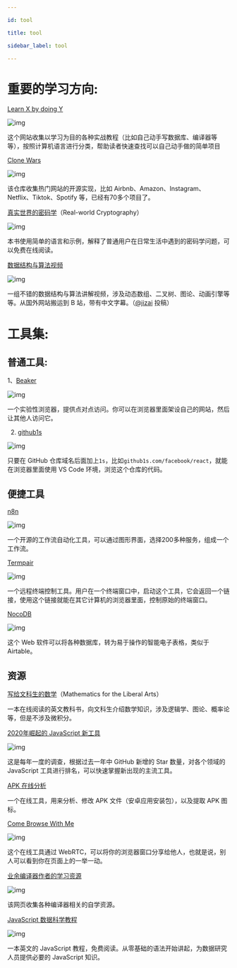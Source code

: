 ```yaml
---

id: tool

title: tool

sidebar_label: tool

---
```


# 重要的学习方向:

[Learn X by doing Y](https://aquadzn.github.io/learn-x-by-doing-y)

![img](asserts/images/bg2021021107.jpg)

这个网站收集以学习为目的各种实战教程（比如自己动手写数据库、编译器等等），按照计算机语言进行分类，帮助读者快速查找可以自己动手做的简单项目



[Clone Wars](https://github.com/GorvGoyl/Clone-Wars)

![img](asserts/images/bg2021031003.jpg)

该仓库收集热门网站的开源实现，比如 Airbnb、Amazon、Instagram、Netflix、Tiktok、Spotify 等，已经有70多个项目了。



[真实世界的密码学](https://www.manning.com/books/real-world-cryptography)（Real-world Cryptography）

![img](asserts/images/bg2021030803.jpg)

本书使用简单的语言和示例，解释了普通用户在日常生活中遇到的密码学问题，可以免费在线阅读。

[数据结构与算法视频](https://space.bilibili.com/50003725/video)

![img](asserts/images/bg2021032205.jpg)

一组不错的数据结构与算法讲解视频，涉及动态数组、二叉树、图论、动画引擎等等。从国外网站搬运到 B 站，带有中文字幕。（[@jizai](https://github.com/ruanyf/weekly/issues/1685) 投稿）





# 工具集:

## 普通工具:

1、[Beaker](https://beakerbrowser.com/)

![img](asserts/images/bg2021021106.jpg)

一个实验性浏览器，提供点对点访问。你可以在浏览器里面架设自己的网站，然后让其他人访问它。



2. [github1s](https://github.com/conwnet/github1s)

![img](asserts/images/bg2021021001.jpg)

只要在 GitHub 仓库域名后面加上`1s`，比如`github1s.com/facebook/react`，就能在浏览器里面使用 VS Code 环境，浏览这个仓库的代码。



## 便捷工具

[n8n](https://n8n.io/)

![img](asserts/images/bg2021060107.jpg)

一个开源的工作流自动化工具，可以通过图形界面，选择200多种服务，组成一个工作流。



[Termpair](https://github.com/cs01/termpair)

![img](asserts/images/bg2021053104.jpg)

一个远程终端控制工具。用户在一个终端窗口中，启动这个工具，它会返回一个链接，使用这个链接就能在其它计算机的浏览器里面，控制原始的终端窗口。





[NocoDB](https://github.com/nocodb/nocodb)

![img](asserts/images/bg2021052804.jpg)

这个 Web 软件可以将各种数据库，转为易于操作的智能电子表格，类似于 Airtable。





## 资源

 [写给文科生的数学](https://courses.lumenlearning.com/waymakermath4libarts/)（Mathematics for the Liberal Arts）

一本在线阅读的英文教科书，向文科生介绍数学知识，涉及逻辑学、图论、概率论等，但是不涉及微积分。



[2020年崛起的 JavaScript 新工具](https://risingstars.js.org/2020/en)

![img](asserts/images/bg2021020805.jpg)

这是每年一度的调查，根据过去一年中 GitHub 新增的 Star 数量，对各个领域的 JavaScript 工具进行排名，可以快速掌握新出现的主流工具。





[APK 在线分析](https://apkinfo.online/)

一个在线工具，用来分析、修改 APK 文件（安卓应用安装包），以及提取 APK 图标。





[Come Browse With Me](https://comebrowsewithme.com/)

![img](asserts/images/bg2021042810.jpg)

这个在线工具通过 WebRTC，可以将你的浏览器窗口分享给他人，也就是说，别人可以看到你在页面上的一举一动。



[业余编译器作者的学习资源](https://c9x.me/compile/bib/)

![img](asserts/images/bg2021042501.jpg)

该网页收集各种编译器相关的自学资源。







[JavaScript 数据科学教程](http://js4ds.org/)

![img](asserts/images/bg2021042406.jpg)

一本英文的 JavaScript 教程，免费阅读。从零基础的语法开始讲起，为数据研究人员提供必要的 JavaScript 知识。
